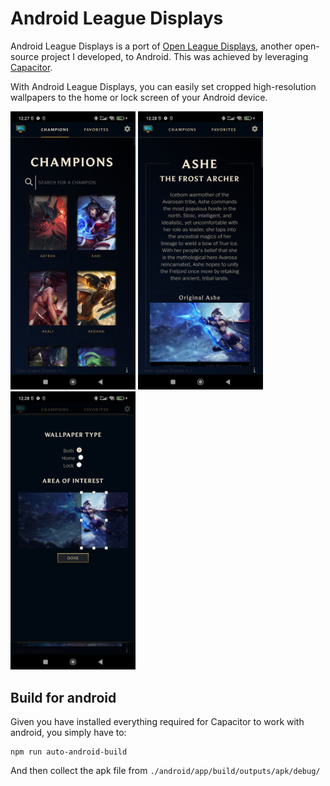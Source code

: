 #  Android League Displays
Android League Displays is a port of [Open League Displays](https://github.com/KonstantinosPetrakis/open-league-displays), another open-source project I developed, to Android. This was achieved by leveraging [Capacitor](https://capacitorjs.com/).

With Android League Displays, you can easily set cropped high-resolution wallpapers to the home or lock screen of your Android device.

<p float="left">
    <img src="docs/screenshot1.jpg" width="200" alt="screenshot 1">
    <img src="docs/screenshot2.jpg" width="200" alt="screenshot 2">
    <img src="docs/screenshot3.jpg" width="200" alt="screenshot 3">
</p>

## Build for android
Given you have installed everything required for Capacitor to work with android, you simply have to: 
```
npm run auto-android-build
```
And then collect the apk file from `./android/app/build/outputs/apk/debug/`
